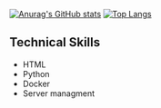 [![Anurag's GitHub stats](https://github-readme-stats.vercel.app/api?username=compsup&show_icons=true&theme=radical)](https://github.com/anuraghazra/github-readme-stats)
[![Top Langs](https://github-readme-stats.vercel.app/api/top-langs/?username=compsup&layout=compact)](https://github.com/anuraghazra/github-readme-stats)

## Technical Skills
- HTML
- Python
- Docker
- Server managment


